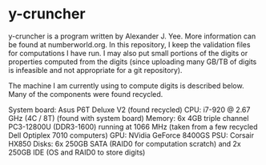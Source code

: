# y-cruncher

y-cruncher is a program written by Alexander J. Yee. More information can be
found at numberworld.org. In this repository, I keep the validation files for
computations I have run. I may also put small portions of the digits or
properties computed from the digits (since uploading many GB/TB of digits is
infeasible and not appropriate for a git repository).

The machine I am currently using to compute digits is described below. Many of
the components were found recycled.

System board: Asus P6T Deluxe V2 (found recycled)
CPU: i7-920 @ 2.67 GHz (4C / 8T) (found with system board)
Memory: 6x 4GB triple channel PC3-12800U (DDR3-1600) running at 1066 MHz (taken
from a few recycled Dell Optiplex 7010 computers)
GPU: NVidia GeForce 8400GS
PSU: Corsair HX850
Disks: 6x 250GB SATA (RAID0 for computation scratch) and 2x 250GB IDE (OS and
RAID0 to store digits)

